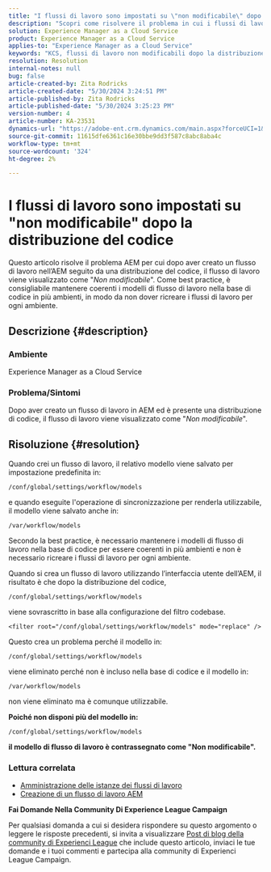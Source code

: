 ```yaml
---
title: "I flussi di lavoro sono impostati su \"non modificabile\" dopo la distribuzione del codice"
description: "Scopri come risolvere il problema in cui i flussi di lavoro sono impostati su \"non modificabile\" dopo la distribuzione del codice. Mantieni i tuoi modelli di flusso di lavoro nella base di codice coerenti tra i vari modelli"
solution: Experience Manager as a Cloud Service
product: Experience Manager as a Cloud Service
applies-to: "Experience Manager as a Cloud Service"
keywords: "KCS, flussi di lavoro non modificabili dopo la distribuzione del codice, AEM, AEMaaCS, flusso di lavoro"
resolution: Resolution
internal-notes: null
bug: false
article-created-by: Zita Rodricks
article-created-date: "5/30/2024 3:24:51 PM"
article-published-by: Zita Rodricks
article-published-date: "5/30/2024 3:25:23 PM"
version-number: 4
article-number: KA-23531
dynamics-url: "https://adobe-ent.crm.dynamics.com/main.aspx?forceUCI=1&pagetype=entityrecord&etn=knowledgearticle&id=c79520bf-981e-ef11-840a-000d3a372703"
source-git-commit: 11615dfe6361c16e30bbe9dd3f587c8abc8aba4c
workflow-type: tm+mt
source-wordcount: '324'
ht-degree: 2%

---
```


# I flussi di lavoro sono impostati su &quot;non modificabile&quot; dopo la distribuzione del codice


Questo articolo risolve il problema AEM per cui dopo aver creato un flusso di lavoro nell’AEM seguito da una distribuzione del codice, il flusso di lavoro viene visualizzato come &quot;*Non modificabile*&quot;. Come best practice, è consigliabile mantenere coerenti i modelli di flusso di lavoro nella base di codice in più ambienti, in modo da non dover ricreare i flussi di lavoro per ogni ambiente.

## Descrizione {#description}


### Ambiente

Experience Manager as a Cloud Service

### Problema/Sintomi

Dopo aver creato un flusso di lavoro in AEM ed è presente una distribuzione di codice, il flusso di lavoro viene visualizzato come &quot;*Non modificabile*&quot;.


## Risoluzione {#resolution}


Quando crei un flusso di lavoro, il relativo modello viene salvato per impostazione predefinita in:


```
/conf/global/settings/workflow/models
```


e quando eseguite l&#39;operazione di sincronizzazione per renderla utilizzabile, il modello viene salvato anche in:


```
/var/workflow/models
```


Secondo la best practice, è necessario mantenere i modelli di flusso di lavoro nella base di codice per essere coerenti in più ambienti e non è necessario ricreare i flussi di lavoro per ogni ambiente.

Quando si crea un flusso di lavoro utilizzando l’interfaccia utente dell’AEM, il risultato è che dopo la distribuzione del codice,


```
/conf/global/settings/workflow/models
```


viene sovrascritto in base alla configurazione del filtro codebase.


```
<filter root="/conf/global/settings/workflow/models" mode="replace" />
```


Questo crea un problema perché il modello in:


```
/conf/global/settings/workflow/models
```


viene eliminato perché non è incluso nella base di codice e il modello in:


```
/var/workflow/models
```


non viene eliminato ma è comunque utilizzabile.

<b>Poiché non disponi più del modello in:</b>


```
/conf/global/settings/workflow/models
```


<b>il modello di flusso di lavoro è contrassegnato come &quot;Non modificabile&quot;.</b>

### <b>Lettura correlata</b>

- [Amministrazione delle istanze dei flussi di lavoro](https://experienceleague.adobe.com/en/docs/experience-manager-cloud-service/content/sites/administering/workflows-administering)
- [Creazione di un flusso di lavoro AEM](https://experienceleague.adobe.com/docs/experience-manager-learn/cloud-service/forms/create-aem-workflow/create-workflow.html?lang=en)




<b>Fai Domande Nella Community Di Experience League Campaign</b>

Per qualsiasi domanda a cui si desidera rispondere su questo argomento o leggere le risposte precedenti, si invita a visualizzare [Post di blog della community di Experienci League](https://experienceleaguecommunities.adobe.com/t5/adobe-experience-manager-blogs/introducing-top-kcs-articles-curated-for-your-aem/ba-p/672734#M1180) che include questo articolo, inviaci le tue domande e i tuoi commenti e partecipa alla community di Experienci League Campaign.


